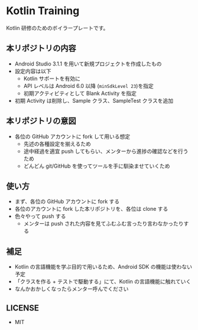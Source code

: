 # Kotlin Training

Kotlin 研修のためのボイラープレートです。

## 本リポジトリの内容

* Android Studio 3.1.1 を用いて新規プロジェクトを作成したもの
* 設定内容は以下
  * Kotlin サポートを有効に
  * API レベルは Android 6.0 以降 (`minSdkLevel 23`)を指定
  * 初期アクティビティとして Blank Activity を指定
* 初期 Activity は削除し、Sample クラス、SampleTest クラスを追加

## 本リポジトリの意図

* 各位の GitHub アカウントに fork して用いる想定
  * 先述の各種設定を揃えるため
  * 途中経過を適宜 push してもらい、メンターから進捗の確認などを行うため
  * どんどん git/GitHub を使ってツールを手に馴染ませていくため

## 使い方

* まず、各位の GitHub アカウントに fork する
* 各位のアカウントに fork した本リポジトリを、各位は clone する
* 色々やって push する
  * メンターは push された内容を見てふむふむ言ったり言わなかったりする

## 補足

* Kotlin の言語機能を学ぶ目的で用いるため、Android SDK の機能は使わない予定
* 「クラスを作る + テストで駆動する」にて、Kotlin の言語機能に触れていく
* なんかおかしくなったらメンター呼んでください

## LICENSE

* MIT
